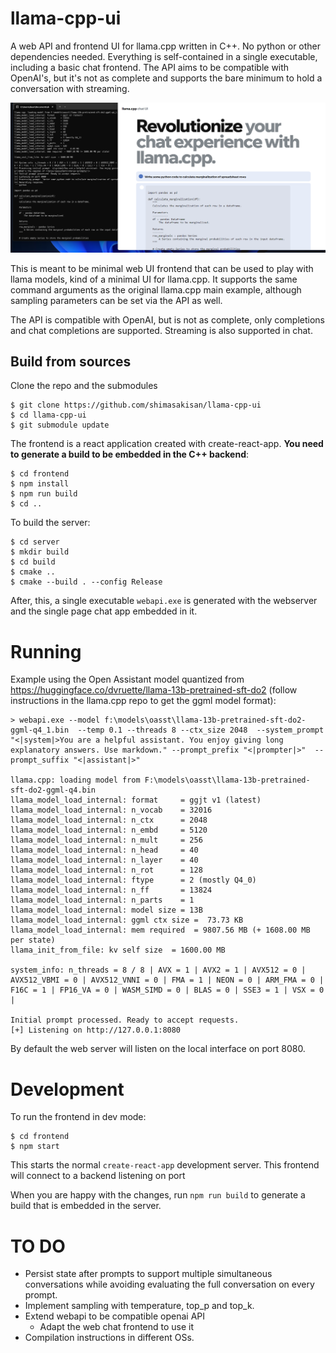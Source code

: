 
# llama-cpp-ui

A web API and frontend UI for llama.cpp written in C++. No python or other dependencies needed. Everything is self-contained in a single executable, including a basic chat frontend.
The API aims to be compatible with OpenAI's, but it's not as complete and supports the bare minimum to hold a conversation with streaming.

![](imgs/sample6.png)

This is meant to be minimal web UI frontend that can be used to play with llama models, kind of a minimal UI for llama.cpp. 
It supports the same command arguments as the original llama.cpp main example, although sampling parameters can be set via the API as well.

The API is compatible with OpenAI, but is not as complete, only completions and chat completions are supported. Streaming is also supported in chat.

## Build from sources

Clone the repo and the submodules

```shell
$ git clone https://github.com/shimasakisan/llama-cpp-ui
$ cd llama-cpp-ui
$ git submodule update
```

The frontend is a react application created with create-react-app. **You need to generate a build
to be embedded in the C++ backend**:

```shell
$ cd frontend
$ npm install
$ npm run build
$ cd ..
```

To build the server: 

```shell
$ cd server
$ mkdir build
$ cd build
$ cmake ..
$ cmake --build . --config Release
```

After, this, a single executable `webapi.exe` is generated with the webserver and the single page chat app embedded in it.

# Running

Example using the Open Assistant model quantized from https://huggingface.co/dvruette/llama-13b-pretrained-sft-do2 (follow instructions in the llama.cpp repo to get the ggml model format):

```
> webapi.exe --model f:\models\oasst\llama-13b-pretrained-sft-do2-ggml-q4_1.bin  --temp 0.1 --threads 8 --ctx_size 2048  --system_prompt "<|system|>You are a helpful assistant. You enjoy giving long explanatory answers. Use markdown." --prompt_prefix "<|prompter|>"  --prompt_suffix "<|assistant|>"

llama.cpp: loading model from F:\models\oasst\llama-13b-pretrained-sft-do2-ggml-q4.bin
llama_model_load_internal: format     = ggjt v1 (latest)
llama_model_load_internal: n_vocab    = 32016
llama_model_load_internal: n_ctx      = 2048
llama_model_load_internal: n_embd     = 5120
llama_model_load_internal: n_mult     = 256
llama_model_load_internal: n_head     = 40
llama_model_load_internal: n_layer    = 40
llama_model_load_internal: n_rot      = 128
llama_model_load_internal: ftype      = 2 (mostly Q4_0)
llama_model_load_internal: n_ff       = 13824
llama_model_load_internal: n_parts    = 1
llama_model_load_internal: model size = 13B
llama_model_load_internal: ggml ctx size =  73.73 KB
llama_model_load_internal: mem required  = 9807.56 MB (+ 1608.00 MB per state)
llama_init_from_file: kv self size  = 1600.00 MB

system_info: n_threads = 8 / 8 | AVX = 1 | AVX2 = 1 | AVX512 = 0 | AVX512_VBMI = 0 | AVX512_VNNI = 0 | FMA = 1 | NEON = 0 | ARM_FMA = 0 | F16C = 1 | FP16_VA = 0 | WASM_SIMD = 0 | BLAS = 0 | SSE3 = 1 | VSX = 0 |

Initial prompt processed. Ready to accept requests.
[+] Listening on http://127.0.0.1:8080

```

By default the web server will listen on the local interface on port 8080.


# Development

To run the frontend in dev mode: 

```shell
$ cd frontend
$ npm start
```

This starts the normal `create-react-app` development server. This frontend will connect to a backend listening on port 

When you are happy with the changes, run `npm run build` to generate a build that is embedded in the server.

# TO DO

* Persist state after prompts to support multiple simultaneous conversations while avoiding evaluating the full conversation on every prompt.
* Implement sampling with temperature, top_p and top_k.
* Extend webapi to be compatible openai API
    * Adapt the web chat frontend to use it
* Compilation instructions in different OSs.

